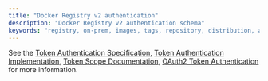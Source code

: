 ```yaml
---
title: "Docker Registry v2 authentication"
description: "Docker Registry v2 authentication schema"
keywords: "registry, on-prem, images, tags, repository, distribution, authentication, advanced"
---
```


See the [Token Authentication Specification](token.md),
[Token Authentication Implementation](jwt.md),
[Token Scope Documentation](scope.md),
[OAuth2 Token Authentication](oauth.md) for more information.
